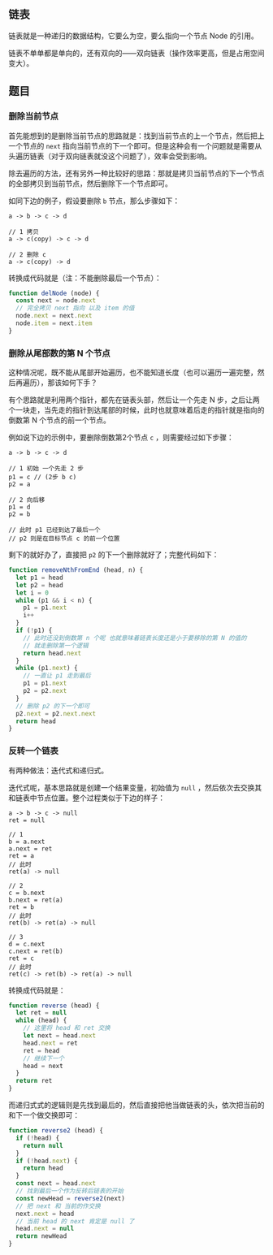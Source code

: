 ## 链表

链表就是一种递归的数据结构，它要么为空，要么指向一个节点 Node 的引用。

链表不单单都是单向的，还有双向的——双向链表（操作效率更高，但是占用空间变大）。

## 题目

### 删除当前节点

首先能想到的是删除当前节点的思路就是：找到当前节点的上一个节点，然后把上一个节点的 `next` 指向当前节点的下一个即可。但是这种会有一个问题就是需要从头遍历链表（对于双向链表就没这个问题了），效率会受到影响。

除去遍历的方法，还有另外一种比较好的思路：那就是拷贝当前节点的下一个节点的全部拷贝到当前节点，然后删除下一个节点即可。

如同下边的例子，假设要删除 `b` 节点，那么步骤如下：

```
a -> b -> c -> d

// 1 拷贝
a -> c(copy) -> c -> d

// 2 删除 c
a -> c(copy) -> d
```

转换成代码就是（注：不能删除最后一个节点）：

```js
function delNode (node) {
  const next = node.next
  // 完全拷贝 next 指向 以及 item 的值
  node.next = next.next
  node.item = next.item
}
```

### 删除从尾部数的第 N 个节点

这种情况呢，既不能从尾部开始遍历，也不能知道长度（也可以遍历一遍完整，然后再遍历），那该如何下手？

有个思路就是利用两个指针，都先在链表头部，然后让一个先走 N 步，之后让两个一块走，当先走的指针到达尾部的时候，此时也就意味着后走的指针就是指向的倒数第 N 个节点的前一个节点。

例如说下边的示例中，要删除倒数第2个节点 `c` ，则需要经过如下步骤：

```
a -> b -> c -> d

// 1 初始 一个先走 2 步
p1 = c // (2步 b c)
p2 = a

// 2 向后移
p1 = d
p2 = b

// 此时 p1 已经到达了最后一个
// p2 则是在目标节点 c 的前一个位置
```

剩下的就好办了，直接把 `p2` 的下一个删除就好了；完整代码如下：

```js
function removeNthFromEnd (head, n) {
  let p1 = head
  let p2 = head
  let i = 0
  while (p1 && i < n) {
    p1 = p1.next
    i++
  }
  if (!p1) {
    // 此时还没到倒数第 n 个呢 也就意味着链表长度还是小于要移除的第 N 的值的
    // 就走删除第一个逻辑
    return head.next
  }
  while (p1.next) {
    // 一直让 p1 走到最后
    p1 = p1.next
    p2 = p2.next
  }
  // 删除 p2 的下一个即可
  p2.next = p2.next.next
  return head
}
```

### 反转一个链表

有两种做法：迭代式和递归式。

迭代式呢，基本思路就是创建一个结果变量，初始值为 `null` ，然后依次去交换其和链表中节点位置。整个过程类似于下边的样子：

```
a -> b -> c -> null
ret = null

// 1
b = a.next
a.next = ret
ret = a
// 此时
ret(a) -> null

// 2
c = b.next
b.next = ret(a)
ret = b
// 此时
ret(b) -> ret(a) -> null

// 3
d = c.next
c.next = ret(b)
ret = c
// 此时
ret(c) -> ret(b) -> ret(a) -> null
```

转换成代码就是：

```js
function reverse (head) {
  let ret = null
  while (head) {
    // 这里将 head 和 ret 交换
    let next = head.next
    head.next = ret
    ret = head
    // 继续下一个
    head = next
  }
  return ret
}
```

而递归式式的逻辑则是先找到最后的，然后直接把他当做链表的头，依次把当前的和下一个做交换即可：

```js
function reverse2 (head) {
  if (!head) {
    return null
  }
  if (!head.next) {
    return head
  }
  const next = head.next
  // 找到最后一个作为反转后链表的开始
  const newHead = reverse2(next)
  // 把 next 和 当前的作交换
  next.next = head
  // 当前 head 的 next 肯定是 null 了
  head.next = null
  return newHead
}
```